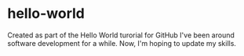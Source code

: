 # hello-world
Created as part of the Hello World turorial for GitHub
I've been around software development for a while.  Now, I'm hoping to update my skills.
